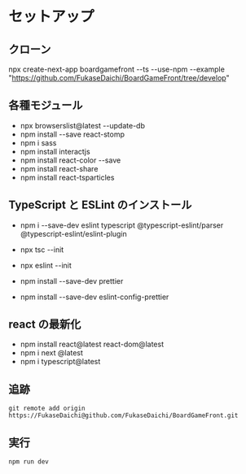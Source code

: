 # セットアップ

## クローン

npx create-next-app boardgamefront --ts --use-npm --example "https://github.com/FukaseDaichi/BoardGameFront/tree/develop"

## 各種モジュール

-   npx browserslist@latest --update-db
-   npm install --save react-stomp
-   npm i sass
-   npm install interactjs
-   npm install react-color --save
-   npm install react-share
-   npm install react-tsparticles

## TypeScript と ESLint のインストール

-   npm i --save-dev eslint typescript @typescript-eslint/parser @typescript-eslint/eslint-plugin
-   npx tsc --init
-   npx eslint --init

-   npm install --save-dev prettier
-   npm install --save-dev eslint-config-prettier

## react の最新化

-   npm install react@latest react-dom@latest
-   npm i next @latest
-   npm i typescript@latest

## 追跡

    git remote add origin https://FukaseDaichi@github.com/FukaseDaichi/BoardGameFront.git

## 実行

    npm run dev
